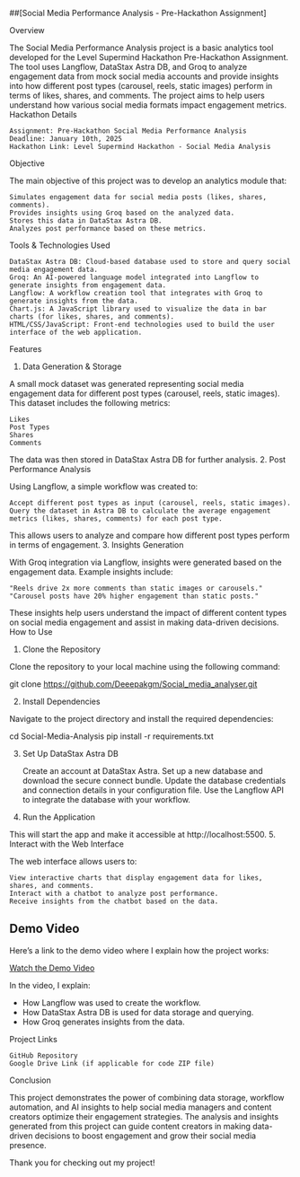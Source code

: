 ##[Social Media Performance Analysis - Pre-Hackathon Assignment]

Overview

The Social Media Performance Analysis project is a basic analytics tool developed for the Level Supermind Hackathon Pre-Hackathon Assignment. The tool uses Langflow, DataStax Astra DB, and Groq to analyze engagement data from mock social media accounts and provide insights into how different post types (carousel, reels, static images) perform in terms of likes, shares, and comments. The project aims to help users understand how various social media formats impact engagement metrics.
Hackathon Details

    Assignment: Pre-Hackathon Social Media Performance Analysis
    Deadline: January 10th, 2025
    Hackathon Link: Level Supermind Hackathon - Social Media Analysis

Objective

The main objective of this project was to develop an analytics module that:

    Simulates engagement data for social media posts (likes, shares, comments).
    Provides insights using Groq based on the analyzed data.
    Stores this data in DataStax Astra DB.
    Analyzes post performance based on these metrics.

Tools & Technologies Used

    DataStax Astra DB: Cloud-based database used to store and query social media engagement data.
    Groq: An AI-powered language model integrated into Langflow to generate insights from engagement data.
    Langflow: A workflow creation tool that integrates with Groq to generate insights from the data.
    Chart.js: A JavaScript library used to visualize the data in bar charts (for likes, shares, and comments).
    HTML/CSS/JavaScript: Front-end technologies used to build the user interface of the web application.

Features
1. Data Generation & Storage

A small mock dataset was generated representing social media engagement data for different post types (carousel, reels, static images). This dataset includes the following metrics:

    Likes
    Post Types
    Shares
    Comments

The data was then stored in DataStax Astra DB for further analysis.
2. Post Performance Analysis

Using Langflow, a simple workflow was created to:

    Accept different post types as input (carousel, reels, static images).
    Query the dataset in Astra DB to calculate the average engagement metrics (likes, shares, comments) for each post type.

This allows users to analyze and compare how different post types perform in terms of engagement.
3. Insights Generation

With Groq integration via Langflow, insights were generated based on the engagement data. Example insights include:

    "Reels drive 2x more comments than static images or carousels."
    "Carousel posts have 20% higher engagement than static posts."

These insights help users understand the impact of different content types on social media engagement and assist in making data-driven decisions.
How to Use
1. Clone the Repository

Clone the repository to your local machine using the following command:

git clone https://github.com/Deeepakgm/Social_media_analyser.git

2. Install Dependencies

Navigate to the project directory and install the required dependencies:

cd Social-Media-Analysis
pip install -r requirements.txt

3. Set Up DataStax Astra DB

    Create an account at DataStax Astra.
    Set up a new database and download the secure connect bundle.
    Update the database credentials and connection details in your configuration file.
    Use the Langflow API to integrate the database with your workflow.

4. Run the Application

This will start the app and make it accessible at http://localhost:5500.
5. Interact with the Web Interface

The web interface allows users to:

    View interactive charts that display engagement data for likes, shares, and comments.
    Interact with a chatbot to analyze post performance.
    Receive insights from the chatbot based on the data.

## Demo Video

Here’s a link to the demo video where I explain how the project works:

[Watch the Demo Video]()

In the video, I explain:
- How Langflow was used to create the workflow.
- How DataStax Astra DB is used for data storage and querying.
- How Groq generates insights from the data.


Project Links

    GitHub Repository
    Google Drive Link (if applicable for code ZIP file)

Conclusion

This project demonstrates the power of combining data storage, workflow automation, and AI insights to help social media managers and content creators optimize their engagement strategies. The analysis and insights generated from this project can guide content creators in making data-driven decisions to boost engagement and grow their social media presence.

Thank you for checking out my project!
